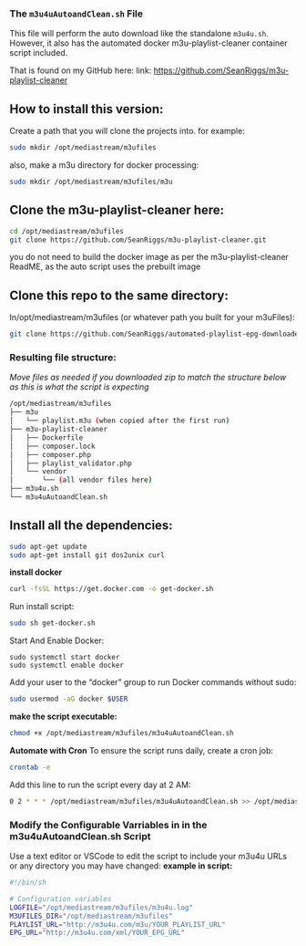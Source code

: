### The <code>m3u4uAutoandClean.sh</code> File

This file will perform the auto download like the standalone <code>m3u4u.sh</code>. However, it also has the automated docker m3u-playlist-cleaner container script included.

That is found on my GitHub here: link: https://github.com/SeanRiggs/m3u-playlist-cleaner

## How to install this version:
Create a path that you will clone the projects into. for example: 
```bash
sudo mkdir /opt/mediastream/m3ufiles
```
also, make a m3u directory for docker processing: 
```bash
sudo mkdir /opt/mediastream/m3ufiles/m3u
```
## Clone the m3u-playlist-cleaner here: 
```bash
cd /opt/mediastream/m3ufiles
git clone https://github.com/SeanRiggs/m3u-playlist-cleaner.git
```
you do not need to build the docker image as per the m3u-playlist-cleaner ReadME, as the auto script uses the prebuilt image

## Clone this repo to the same directory: 
In/opt/mediastream/m3ufiles (or whatever path you built for your m3uFiles): 
```bash
git clone https://github.com/SeanRiggs/automated-playlist-epg-downloader.git
```
### Resulting file structure:
<i>Move files as needed if you downloaded zip to match the structure below as this is what the script is expecting</i>
```bash
/opt/mediastream/m3ufiles
├── m3u
│   └── playlist.m3u (when copied after the first run)
├── m3u-playlist-cleaner
│   ├── Dockerfile
│   ├── composer.lock
│   ├── composer.php
│   ├── playlist_validator.php
│   └── vendor
│       └── (all vendor files here)
├── m3u4u.sh
└── m3u4uAutoandClean.sh
```

## Install all the dependencies:
```bash
sudo apt-get update
sudo apt-get install git dos2unix curl
```
**install docker**
```bash
curl -fsSL https://get.docker.com -o get-docker.sh
```
Run install script:
```bash
sudo sh get-docker.sh
```
Start And Enable Docker:
```docker
sudo systemctl start docker
sudo systemctl enable docker
```
Add your user to the “docker” group to run Docker commands without sudo:
```bash
sudo usermod -aG docker $USER
```
**make the script executable:**
```bash
chmod +x /opt/mediastream/m3ufiles/m3u4uAutoandClean.sh
```

**Automate with Cron**
To ensure the script runs daily, create a cron job:
```bash
crontab -e
```
Add this line to run the script every day at 2 AM:
```bash
0 2 * * * /opt/mediastream/m3ufiles/m3u4uAutoandClean.sh >> /opt/mediastream/m3ufiles/m3u4u.log 2>&1
```
### Modify the Configurable Varriables in in the m3u4uAutoandClean.sh Script
Use a text editor or VSCode to edit the script to include your m3u4u URLs or any directory you may have changed:
**example in script:**
```bash
#!/bin/sh

# Configuration variables
LOGFILE="/opt/mediastream/m3ufiles/m3u4u.log"
M3UFILES_DIR="/opt/mediastream/m3ufiles"
PLAYLIST_URL="http://m3u4u.com/m3u/YOUR_PLAYLIST_URL"
EPG_URL="http://m3u4u.com/xml/YOUR_EPG_URL"
```

